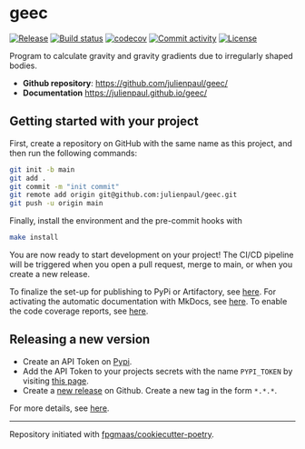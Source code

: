 # geec

[![Release](https://img.shields.io/github/v/release/julienpaul/geec)](https://img.shields.io/github/v/release/julienpaul/geec)
[![Build status](https://img.shields.io/github/actions/workflow/status/julienpaul/geec/main.yml?branch=main)](https://github.com/julienpaul/geec/actions/workflows/main.yml?query=branch%3Amain)
[![codecov](https://codecov.io/gh/julienpaul/geec/branch/main/graph/badge.svg)](https://codecov.io/gh/julienpaul/geec)
[![Commit activity](https://img.shields.io/github/commit-activity/m/julienpaul/geec)](https://img.shields.io/github/commit-activity/m/julienpaul/geec)
[![License](https://img.shields.io/github/license/julienpaul/geec)](https://img.shields.io/github/license/julienpaul/geec)

Program to calculate gravity and gravity gradients due to irregularly shaped bodies.

- **Github repository**: <https://github.com/julienpaul/geec/>
- **Documentation** <https://julienpaul.github.io/geec/>

## Getting started with your project

First, create a repository on GitHub with the same name as this project, and then run the following commands:

``` bash
git init -b main
git add .
git commit -m "init commit"
git remote add origin git@github.com:julienpaul/geec.git
git push -u origin main
```

Finally, install the environment and the pre-commit hooks with 

```bash
make install
```

You are now ready to start development on your project! The CI/CD
pipeline will be triggered when you open a pull request, merge to main,
or when you create a new release.

To finalize the set-up for publishing to PyPi or Artifactory, see
[here](https://fpgmaas.github.io/cookiecutter-poetry/features/publishing/#set-up-for-pypi).
For activating the automatic documentation with MkDocs, see
[here](https://fpgmaas.github.io/cookiecutter-poetry/features/mkdocs/#enabling-the-documentation-on-github).
To enable the code coverage reports, see [here](https://fpgmaas.github.io/cookiecutter-poetry/features/codecov/).

## Releasing a new version

- Create an API Token on [Pypi](https://pypi.org/).
- Add the API Token to your projects secrets with the name `PYPI_TOKEN` by visiting 
[this page](https://github.com/julienpaul/geec/settings/secrets/actions/new).
- Create a [new release](https://github.com/julienpaul/geec/releases/new) on Github. 
Create a new tag in the form ``*.*.*``.

For more details, see [here](https://fpgmaas.github.io/cookiecutter-poetry/features/cicd/#how-to-trigger-a-release).

---

Repository initiated with [fpgmaas/cookiecutter-poetry](https://github.com/fpgmaas/cookiecutter-poetry).